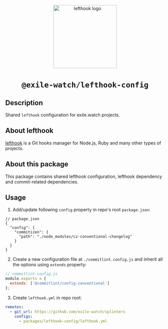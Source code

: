 <p align="center">
  <a href="https://github.com/evilmartians/lefthook/tree/master">
    <img alt="lefthook logo" src="https://github.com/evilmartians/lefthook/blob/master/logo_sign.svg" width="200" />
  </a>
</p>
<h1 align="center">
  <code>@exile-watch/lefthook-config</code>
</h1>

## Description

Shared `lefthook` configuration for exile.watch projects.

## About lefthook

[lefthook](https://github.com/evilmartians/lefthook/tree/master?tab=readme-ov-file#lefthook) is a Git hooks manager for Node.js, Ruby and many other types of projects.

## About this package

This package contains shared lefthook configuration, lefthook dependency and commit-related dependencies.

## Usage

1. Add/update following `config` property in repo's root `package.json`:
```jsonc
// package.json
{
  "config": {
    "commitizen": {
      "path": "./node_modules/cz-conventional-changelog"
    }
  }
}
```

2. Create a new configuration file at `./commitlint.config.js` and inherit all the options using `extends` property:
```js
// commitlint.config.js
module.exports = {
  extends: ['@commitlint/config-conventional']
};
```

3. Create `lefthook.yml` in repo root:
```yaml
remotes:
  - git_url: https://github.com/exile-watch/splinters
    configs:
      - packages/lefthook-config/lefthook.yml
```
